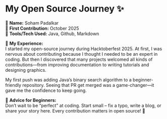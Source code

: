 # My Open Source Journey ✨

👤 **Name:** Soham Padalkar  
📅 **First Contribution:** October 2025  
🔧 **Tools/Tech Used:** Java, Github, Markdown 

🌟 **My Experience:**  
I started my open-source journey during Hacktoberfest 2025. At first, I was nervous about contributing because I thought I needed to be an expert in coding. But then I discovered that many projects welcomed all kinds of contributions—from improving documentation to writing tutorials and designing graphics.

My first push was adding Java’s binary search algorithm to a beginner-friendly repository. Seeing that PR get merged was a game-changer—it gave me the confidence to keep going.


📌 **Advice for Beginners:**  
Don’t wait to be “perfect” at coding. Start small – fix a typo, write a blog, or share your story here. Every contribution matters in open source! 🚀
